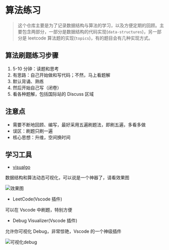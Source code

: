 # 算法练习

> 这个仓库主要是为了记录数据结构与算法的学习，以及方便定期的回顾。主要包含两部分，一部分是数据结构的代码实现(`data-structures`)，另一部分是 leetcode 算法题的实现(`topics`)，有的题目会有几种实现方式。

## 算法刷题练习步骤

1. 5-10 分钟：读题和思考
2. 有思路：自己开始做和写代码；不然，马上看题解
3. 默认背诵、熟练
4. 然后开始自己写（闭卷）
5. 看各种题解，包括国际站的 Discuss 区域

## 注意点

- 需要不断地回顾、编写，最好采用五遍刷题法，即刷五遍，多看多做
- 误区：刷题只刷一遍
- 核心思想：升维，空间换时间

## 学习工具

- [visualgo](https://visualgo.net/zh)

数据结构和算法动态可视化，可以说是一个神器了，请看效果图

![效果图](https://tva1.sinaimg.cn/large/0081Kckwly1glxmk4ihgeg30xc0rmnpm.gif)

- LeetCode(Vscode 插件)

可以在 Vscode 中刷题，特别方便

- Debug Visualizer(Vscode 插件)

允许你可视化 Debug，非常惊艳，Vscode 的一个神级插件

![可视化debug](https://imgconvert.csdnimg.cn/aHR0cHM6Ly9tbWJpei5xcGljLmNuL21tYml6X2dpZi9LbVhQS0ExOWdXaWNJQ3dEMldiT0xpYTFMdWJCazNnbVdIRmtONGlhZ1J1RkZEbWNWbEI5T3RYWm9YVGc0SVBBOVM0bTM2cEJjZFdobTB3MnpjYWZRNU93QS82NDA?x-oss-process=image/format,png)
